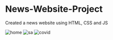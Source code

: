 # News-Website-Project
Created a news website using HTML, CSS and JS


![home](https://user-images.githubusercontent.com/105363824/194752577-9d522dad-949a-4359-83d0-266776688ae1.png)
![sa](https://user-images.githubusercontent.com/105363824/194752593-7b1a0350-638f-4bbe-8e18-bf3c7c13f1de.png)
![covid](https://user-images.githubusercontent.com/105363824/194752596-e2b7b71d-d72a-4358-a5d0-f98edb1e7d94.png)



